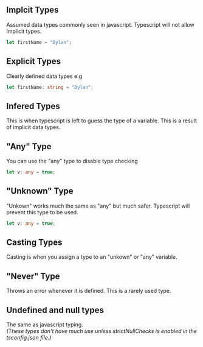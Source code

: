 ## Implcit Types
Assumed data types commonly seen in javascript. Typescript will not allow Implicit types.  
```ts
let firstName = "Dylan";
```

## Explicit Types
Clearly defined data types e.g  
```ts
let firstName: string = "Dylan";
```

## Infered Types
This is when typescript is left to guess the type of a variable. This is a result of implicit data types.

## "Any" Type
You can use the "any" type to disable type checking
``` ts
let v: any = true; 
```

## "Unknown" Type
"Unkown" works much the same as "any" but much safer. Typescript will prevent this type to be used.  
```ts 
let v: any = true; 
```

## Casting Types
Casting is when you assign a type to an "unkown" or "any" variable.  

## "Never" Type
Throws an error whenever it is defined. This is a rarely used type.

## Undefined and null types
The same as javascript typing.  
*(These types don't have much use unless strictNullChecks is enabled in the tsconfig.json file.)*